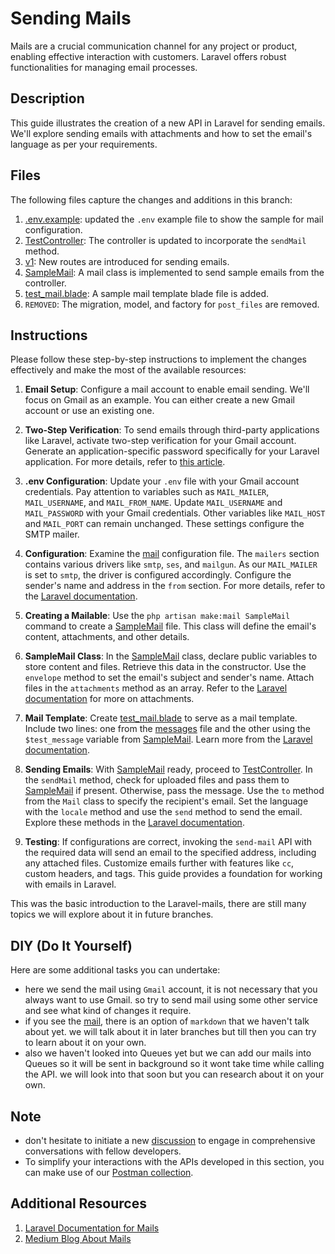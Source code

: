 # Sending Mails

Mails are a crucial communication channel for any project or product, enabling effective interaction with customers. Laravel offers robust functionalities for managing email processes.

## Description

This guide illustrates the creation of a new API in Laravel for sending emails. We'll explore sending emails with attachments and how to set the email's language as per your requirements.

## Files

The following files capture the changes and additions in this branch:

1. [.env.example](.env.example): updated the `.env` example file to show the sample for mail configuration.
2. [TestController](app/Http/Controllers/Api/v1/TestController.php): The controller is updated to incorporate the `sendMail` method.
3. [v1](routes/api/v1.php): New routes are introduced for sending emails.
4. [SampleMail](app/Mail/SampleMail.php): A mail class is implemented to send sample emails from the controller.
5. [test_mail.blade](resources/views/test_mail.blade.php): A sample mail template blade file is added.
6. `REMOVED`: The migration, model, and factory for `post_files` are removed.

## Instructions

Please follow these step-by-step instructions to implement the changes effectively and make the most of the available resources:

1. **Email Setup**: Configure a mail account to enable email sending. We'll focus on Gmail as an example. You can either create a new Gmail account or use an existing one.

2. **Two-Step Verification**: To send emails through third-party applications like Laravel, activate two-step verification for your Gmail account. Generate an application-specific password specifically for your Laravel application. For more details, refer to [this article](https://www.grepper.com/writeups/laravel-mails-google-security-updates-707b6a7e0b57f4).

3. **.env Configuration**: Update your `.env` file with your Gmail account credentials. Pay attention to variables such as `MAIL_MAILER`, `MAIL_USERNAME`, and `MAIL_FROM_NAME`. Update `MAIL_USERNAME` and `MAIL_PASSWORD` with your Gmail credentials. Other variables like `MAIL_HOST` and `MAIL_PORT` can remain unchanged. These settings configure the SMTP mailer.

4. **Configuration**: Examine the [mail](config/mail.php) configuration file. The `mailers` section contains various drivers like `smtp`, `ses`, and `mailgun`. As our `MAIL_MAILER` is set to `smtp`, the driver is configured accordingly. Configure the sender's name and address in the `from` section. For more details, refer to the [Laravel documentation](https://laravel.com/docs/10.x/mail#configuration).

5. **Creating a Mailable**: Use the `php artisan make:mail SampleMail` command to create a [SampleMail](app/Mail/SampleMail.php) file. This class will define the email's content, attachments, and other details.

6. **SampleMail Class**: In the [SampleMail](app/Mail/SampleMail.php) class, declare public variables to store content and files. Retrieve this data in the constructor. Use the `envelope` method to set the email's subject and sender's name. Attach files in the `attachments` method as an array. Refer to the [Laravel documentation](https://laravel.com/docs/10.x/mail#attachments) for more on attachments.

7. **Mail Template**: Create [test_mail.blade](resources/views/test_mail.blade.php) to serve as a mail template. Include two lines: one from the [messages](lang/en/messages.php) file and the other using the `$test_message` variable from [SampleMail](app/Mail/SampleMail.php). Learn more from the [Laravel documentation](https://laravel.com/docs/10.x/mail#configuring-the-view).

8. **Sending Emails**: With [SampleMail](app/Mail/SampleMail.php) ready, proceed to [TestController](app/Http/Controllers/Api/v1/TestController.php). In the `sendMail` method, check for uploaded files and pass them to [SampleMail](app/Mail/SampleMail.php) if present. Otherwise, pass the message. Use the `to` method from the `Mail` class to specify the recipient's email. Set the language with the `locale` method and use the `send` method to send the email. Explore these methods in the [Laravel documentation](https://laravel.com/docs/10.x/mail#sending-mail).

9. **Testing**: If configurations are correct, invoking the `send-mail` API with the required data will send an email to the specified address, including any attached files. Customize emails further with features like `cc`, custom headers, and tags. This guide provides a foundation for working with emails in Laravel.

This was the basic introduction to the Laravel-mails, there are still many topics we will explore about it in future branches.

## DIY (Do It Yourself)

Here are some additional tasks you can undertake:

- here we send the mail using `Gmail` account, it is not necessary that you always want to use Gmail. so try to send mail using some other service and see what kind of changes it require.
- if you see the [mail](config/mail.php), there is an option of `markdown` that we haven't talk about yet. we will talk about it in later branches but till then you can try to learn about it on your own.
- also we haven't looked into Queues yet but we can add our mails into Queues so it will be sent in background so it wont take time while calling the API. we will look into that soon but you can research about it on your own.

## Note

- don't hesitate to initiate a new [discussion](https://github.com/mazimez/laravel-hands-on/discussions) to engage in comprehensive conversations with fellow developers.
- To simplify your interactions with the APIs developed in this section, you can make use of our [Postman collection](https://elements.getpostman.com/redirect?entityId=13692349-4c7deece-f174-43a3-adfa-95e6cf36792b&entityType=collection).

## Additional Resources

1. [Laravel Documentation for Mails](https://laravel.com/docs/10.x/mail#introduction)
2. [Medium Blog About Mails](https://medium.com/@laraveltuts/how-to-send-mail-using-gmail-in-laravel-9-76d110779a4a)

